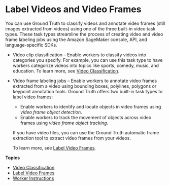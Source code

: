 # Label Videos and Video Frames<a name="sms-video"></a>

You can use Ground Truth to classify videos and annotate video frames \(still images extracted from videos\) using one of the three built\-in video task types\. These task types streamline the process of creating video and video frame labeling jobs using the Amazon SageMaker console, API, and language\-specific SDKs\. 
+ Video clip classification – Enable workers to classify videos into categories you specify\. For example, you can use this task type to have workers categorize videos into topics like sports, comedy, music, and education\. To learn more, see [Video Classification](sms-video-classification.md)\.
+ Video frame labeling jobs – Enable workers to annotate video frames extracted from a video using bounding boxes, polylines, polygons or keypoint annotation tools\. Ground Truth offers two built\-in task types to label video frames:
  + Enable workers to identify and locate objects in video frames using *video frame object detection*\. 
  + Enable workers to track the movement of objects across video frames using *video frame object tracking*\.

  If you have video files, you can use the Ground Truth automatic frame extraction tool to extract video frames from your videos\. 

  To learn more, see [Label Video Frames](sms-video-task-types.md)\.

**Topics**
+ [Video Classification](sms-video-classification.md)
+ [Label Video Frames](sms-video-task-types.md)
+ [Worker Instructions](sms-video-worker-instructions.md)
